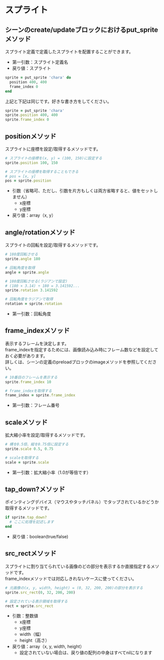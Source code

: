 # スプライト

## シーンのcreate/updateブロックにおけるput_spriteメソッド

スプライト定義で定義したスプライトを配置することができます。  

* 第一引数：スプライト定義名
* 戻り値：スプライト

```ruby
sprite = put_sprite 'chara' do
  position 400, 400
  frame_index 0
end
```

上記と下記は同じです。好きな書き方をしてください。

```ruby
sprite = put_sprite 'chara'
sprite.position 400, 400
sprite.frame_index 0
```

## positionメソッド

スプライトに座標を設定/取得するメソッドです。

```ruby
# スプライトの座標を(x, y) = (100, 150)に設定する
sprite.position 100, 150

# スプライトの座標を取得することもできる
# pos = [x, y]
pos = sprite.position
```

* 引数（省略可、ただし、引数を片方もしくは両方省略すると、値をセットしません）
  * x座標
  * y座標
* 戻り値：array（x, y）

## angle/rotationメソッド

スプライトの回転を設定/取得するメソッドです。

```ruby
# 180度回転させる
sprite.angle 180

# 回転角度を取得
angle = sprite.angle

# 180度回転させる(ラジアンで設定)
# (180 × 3.14) ÷ 180 = 3.141592...
sprite.rotation 3.141592

# 回転角度をラジアンで取得
rotation = sprite.rotation
```

* 第一引数：回転角度

## frame_indexメソッド

表示するフレームを決定します。  
frame_indexを指定するためには、画像読み込み時にフレーム数などを設定しておく必要があります。    
詳しくは、シーンの定義のpreloadブロックのimageメソッドを参照してください。

```ruby
# 10番目のフレームを表示する
sprite.frame_index 10

# frame_indexを取得する
frame_index = sprite.frame_index
```

* 第一引数：フレーム番号

## scaleメソッド

拡大縮小率を設定/取得するメソッドです。 

```ruby
# 横を0.5倍、縦を0.75倍に設定する
sprite.scale 0.5, 0.75

# scaleを取得する
scale = sprite.scale
```

* 第一引数：拡大縮小率（1.0が等倍です）

## tap_down?メソッド

ポインティングデバイス（マウスやタッチパネル）でタップされているかどうか取得するメソッドです。  

```ruby
if sprite.tap_down?
  # ここに処理を記述します
end
```

* 戻り値：boolean(true/false)

## src_rectメソッド

スプライトに割り当てられている画像のどの部分を表示するか直接指定するメソッドです。  
frame_indexメソッドでは対応しきれないケースに使ってください。

```ruby
# 元画像の(x, y, width, height) = (0, 32, 200, 200)の部分を表示する
sprite.src_rect(0, 32, 200, 200)

# 設定されている表示領域を取得する
rect = sprite.src_rect
```

* 引数：整数値
  * x座標
  * y座標
  * width（幅）
  * height（高さ）
* 戻り値：array（x, y, width, height）
  * 設定されていない場合は、戻り値の配列の中身はすべてnilになります
